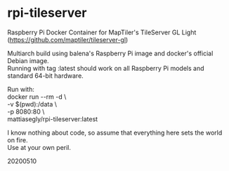 # rpi-tileserver

Raspberry Pi Docker Container for MapTiler's TileServer GL Light (https://github.com/maptiler/tileserver-gl)

Multiarch build using balena's Raspberry Pi image and docker's official Debian image.<BR>
Running with tag :latest should work on all Raspberry Pi models and standard 64-bit hardware.

Run with:<BR>
docker run --rm -d \\\
-v $(pwd):/data \\\
-p 8080:80 \\\
mattiasegly/rpi-tileserver:latest

I know nothing about code, so assume that everything here sets the world on fire.<BR>
Use at your own peril.

20200510
